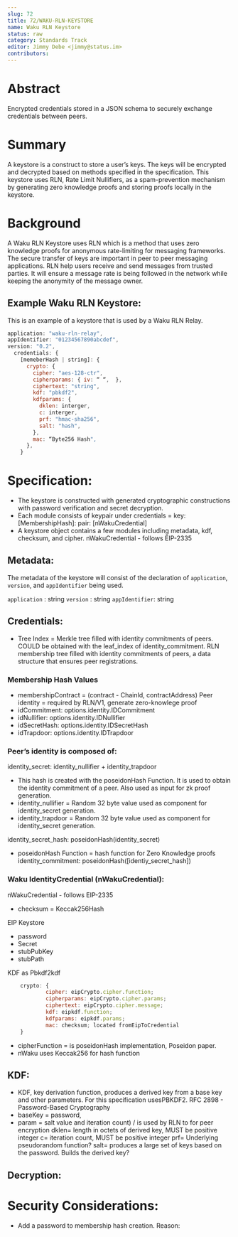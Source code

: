```yaml
---
slug: 72
title: 72/WAKU-RLN-KEYSTORE
name: Waku RLN Keystore
status: raw
category: Standards Track
editor: Jimmy Debe <jimmy@status.im>
contributors: 
---
```


# Abstract
Encrypted credentials stored in a JSON schema to securely exchange credentials between peers.

# Summary
A keystore is a construct to store a user’s keys. 
The keys will be encrypted and decrypted based on methods specified in the specification. 
This keystore uses RLN, Rate Limit Nullifiers, as a spam-prevention mechanism by generating zero knowledge proofs and storing proofs locally in the keystore.

# Background
A Waku RLN Keystore uses RLN which is a method that uses zero knowledge proofs for anonymous rate-limiting for messaging frameworks.
The secure transfer of keys are important in peer to peer messaging applications. 
RLN help users receive and send messages from trusted parties.
It will ensure a message rate is being followed in the network while keeping the anonymity of the message owner. 


## Example Waku RLN Keystore:

This is an example of a keystore that is used by a Waku RLN Relay.

```js
application: "waku-rln-relay",
appIdentifier: "01234567890abcdef",
version: "0.2",
  credentials: {
    [memeberHash | string]: {
      crypto: {
        cipher: "aes-128-ctr",
        cipherparams: { iv: “ “,  },
        ciphertext: "string",
        kdf: "pbkdf2",
        kdfparams: {
          dklen: interger,
          c: interger,
          prf: "hmac-sha256",
          salt: "hash",
        },
        mac: “Byte256 Hash",
      },
    }

```
# Specification:
- The keystore is constructed with generated cryptographic constructions with password verification and secret decryption.
- Each module consists of keypair under credentials = key: [MembershipHash]: pair: [nWakuCredential]
- A keystore object contains a few modules including metadata, kdf, checksum, and cipher.
nWakuCredential - follows EIP-2335


## Metadata:
The metadata of the keystore will consist of the declaration of `application`, `version`, and `appIdentifier` being used.

`application` : string
`version` : string
`appIdentifier`: string

## Credentials:
 
- Tree Index = Merkle tree filled with identity commitments of peers.
  COULD be obtained with the leaf_index of identity_commitment.
  RLN membership tree filled with identity commitments of peers, a data structure that ensures peer registrations.
### Membership Hash Values
- membershipContract = (contract - ChainId, contractAddress)
Peer identity = required by RLN/V1, generate zero-knowlege proof
- idCommitment: options.identity.IDCommitment
- idNullifier: options.identity.IDNullifier
- idSecretHash: options.identity.IDSecretHash
- idTrapdoor: options.identity.IDTrapdoor

### Peer’s identity is composed of:
identity_secret: identity_nullifier + identity_trapdoor 
- This hash is created with the poseidonHash Function.
It is used to obtain the identity commitment of a peer.
Also used as input for zk proof generation.
- identity_nullifier =  Random 32 byte value used as component for identity_secret generation.
- identity_trapdoor = Random 32 byte value used as component for identity_secret generation.

identity_secret_hash: poseidonHash(identity_secret)
- poseidonHash Function = hash function for Zero Knowledge proofs 
identity_commitment: poseidonHash([identiy_secret_hash])

### Waku IdentityCredential (nWakuCredential):

nWakuCredential - follows EIP-2335 
- checksum =  Keccak256Hash 

EIP Keystore
- password
- Secret
- stubPubKey
- stubPath
 
KDF as Pbkdf2kdf
```js
	crypto: {
    		cipher: eipCrypto.cipher.function;
    		cipherparams: eipCrypto.cipher.params;
    		ciphertext: eipCrypto.cipher.message;
    		kdf: eipkdf.function;
    		kdfparams: eipkdf.params;
    		mac: checksum; located fromEipToCredential
	}

```
	
- cipherFunction = is poseidonHash implementation, Poseidon paper. 
- nWaku uses Keccak256 for hash function

## KDF: 
- KDF, key derivation function, produces a derived key from a base key and other parameters.
For this specification usesPBKDF2.
RFC 2898 - Password-Based Cryptography
- baseKey = password, 
- param = salt value and iteration count) / is used by RLN to for peer encryption
dklen= length in octets of derived key, MUST be positive integer
c= iteration count, MUST be positive integer
prf= Underlying pseudorandom function?
salt= produces a large set of keys based on the password. Builds the derived key?

## Decryption: 

# Security Considerations:
- Add a password to membership hash creation. Reason:


